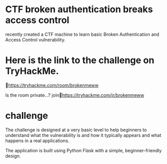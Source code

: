 # CTF broken authentication breaks access control
recently created a CTF machine to learn basic Broken Authentication and Access Control vulnerability.
# Here is the link to the challenge on TryHackMe.
🔗https://tryhackme.com/room/brokenmeww

Is the room private...? join🔗https://tryhackme.com/jr/brokenmeww

# challenge
The challenge is designed at a very basic level to help beginners to understand what the vulnerability is and how it typically appears and what happens in a real applications.


The application is built using Python Flask with a simple, beginner-friendly design.
